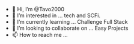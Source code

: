 - 👋 Hi, I’m @Tavo2000
- 👀 I’m interested in ... tech and SCFi.
- 🌱 I’m currently learning ... Challenge Full Stack
- 💞️ I’m looking to collaborate on ... Easy Projects
- 📫 How to reach me ...

<!---
Tavo2000/Tavo2000 is a ✨ special ✨ repository because its `README.md` (this file) appears on your GitHub profile.
You can click the Preview link to take a look at your changes.
--->
